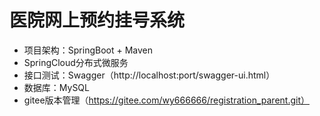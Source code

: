 # 医院网上预约挂号系统
- 项目架构：SpringBoot + Maven
- SpringCloud分布式微服务
- 接口测试：Swagger（http://localhost:port/swagger-ui.html）
- 数据库：MySQL
- gitee版本管理（https://gitee.com/wy666666/registration_parent.git）